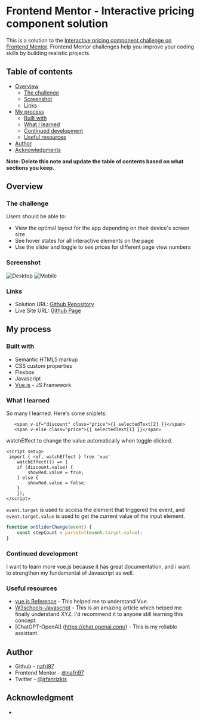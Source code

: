 # Frontend Mentor - Interactive pricing component solution

This is a solution to the [Interactive pricing component challenge on Frontend Mentor](https://www.frontendmentor.io/challenges/interactive-pricing-component-t0m8PIyY8). Frontend Mentor challenges help you improve your coding skills by building realistic projects. 

## Table of contents

- [Overview](#overview)
  - [The challenge](#the-challenge)
  - [Screenshot](#screenshot)
  - [Links](#links)
- [My process](#my-process)
  - [Built with](#built-with)
  - [What I learned](#what-i-learned)
  - [Continued development](#continued-development)
  - [Useful resources](#useful-resources)
- [Author](#author)
- [Acknowledgments](#acknowledgments)

**Note: Delete this note and update the table of contents based on what sections you keep.**

## Overview

### The challenge

Users should be able to:

- View the optimal layout for the app depending on their device's screen size
- See hover states for all interactive elements on the page
- Use the slider and toggle to see prices for different page view numbers

### Screenshot

![Desktop](./screenshot_Desktop.jpg)
![Mobile](./screenshot_Mobile.jpg)

### Links

- Solution URL: [Github Repository](https://github.com/nafri97/interactive-pricing)
- Live Site URL: [Github Page](https://nafri97.github.io/interactive-pricing)

## My process

### Built with

- Semantic HTML5 markup
- CSS custom properties
- Flexbox
- Javascript
- [Vue.js](https://vuejs.org/) - JS Framework



### What I learned

So many I learned. Here's some sniplets:

```vue
   <span v-if="discount" class="price">{{ selectedText[2] }}</span>
   <span v-else class="price">{{ selectedText[1] }}</span>
```
watchEffect to change the value automatically when toggle clicked.
```vue
<script setup>
 import { ref, watchEffect } from 'vue'
    watchEffect(() => {
    if (discount.value) {
        showRed.value = true;
    } else {
        showRed.value = false;
    }
    });
</script>    
```
`event.target` is used to access the element that triggered the event, and `event.target.value` is used to get the current value of the input element.
```js
function onSliderChange(event) {
    const stepCount = parseInt(event.target.value);
}
```

### Continued development

I want to learn more vue.js because it has great documentation, and i want to strengthen my fundamental of Javascript as well.

### Useful resources

- [vue.js Reference](https://vuejs.org/guide/introduction.html) - This helped me to understand Vue.
- [W3schools-Javascript](https://www.w3schools.com/Javascript/) - This is an amazing article which helped me finally understand XYZ. I'd recommend it to anyone still learning this concept.
- [ChatGPT-OpenAI] (https://chat.openai.com/) - This is my reliable assistant.

## Author

- Github - [nafri97](https://www.github.com/nafri97)
- Frontend Mentor - [@nafri97](https://www.frontendmentor.io/profile/nafri97)
- Twitter - [@irfanrizkis](https://www.twitter.com/irfanrizkis)

## Acknowledgment
-
